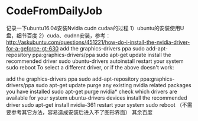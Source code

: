 # CodeFromDailyJob
记录一下ubuntu16.04安装Nvidia cudn cudaa的过程
1）ubuntu的安装使用U盘，细节百度
2）cuda、cudnn安装，参考：http://askubuntu.com/questions/451221/how-do-i-install-the-nvidia-driver-for-a-geforce-gt-630
add the graphics-drivers ppa
sudo add-apt-repository ppa:graphics-drivers/ppa
sudo apt-get update
install the recommended driver
sudo ubuntu-drivers autoinstall
restart your system
sudo reboot
To select a different driver, or if the above doesn't work:

add the graphics-drivers ppa
sudo add-apt-repository ppa:graphics-drivers/ppa
sudo apt-get update
purge any existing nvidia related packages you have installed
sudo apt-get purge nvidia*
check which drivers are available for your system
ubuntu-drivers devices
install the recommended driver
sudo apt-get install nvidia-361
restart your system
sudo reboot
（不需要参考其它方法，容易造成安装后进入不了图形界面）
其余百度
